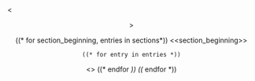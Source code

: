 <<header>>

((* for section_beginning, entries in sections*))
<<section_beginning>>

    ((* for entry in entries *))
<<entry>>
    ((* endfor *))
((* endfor *))
